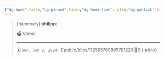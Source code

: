 ```yaml
---
{"dg-home":false,"dg-pinned":false,"dg-home-link":false,"dg-publish":true,"type":"blip","disabled rules":["yaml-title","yaml-title-alias","file-name-heading"],"title":"philipp on mastodon @ 2024-06-09","created-date":"2024-06-09T08:39:36","id":112585760895781220,"updated-date":"2025-05-02T08:50:44","dg-path":"blips/112585760895781220.md","permalink":"/blips/112585760895781220/","dgPassFrontmatter":true,"created":"2024-06-09T08:39:36","updated":"2025-05-02T08:50:44"}
---
```


> [!summary] **philipp**:
>
> 🗳️ Voted.
> - - -
>
> 🗓️ `Sun, Jun 9, 2024` · [[public/blips/112585760895781220\|🔗]]
{ #blip}

